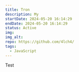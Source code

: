```yaml
---
title: Tron
description: My
startDate: 2024-05-20 16:14:29
endDate: 2024-05-20 16:14:29
status: Active
img: 
img_alt: 
repo: https://github.com/4lch4/
tags:
  - JavaScript
---
```


Test
